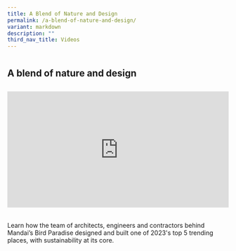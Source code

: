 ```yaml
---
title: A Blend of Nature and Design
permalink: /a-blend-of-nature-and-design/
variant: markdown
description: ""
third_nav_title: Videos
---
```

<h2 style="line-height: 3rem;">A blend of nature and design</h2>
<p></p>
<div style="position: relative; width: 100%; padding-bottom: 56.25%; height: 0; overflow: hidden;">
<div style="position: relative; width: 100%; padding-bottom: 52.66%;">
    <iframe style="position: absolute; width: 100%; height: 100%;" allowfullscreen="true" frameborder="0" src="https://www.youtube.com/embed/FMof57Q3A-M?si=dRrk7QdfFewh5wdi&amp;rel=0"></iframe>
</div>
</div>
<p>Learn how the team of architects, engineers and contractors behind Mandai’s Bird Paradise designed and built one of 2023's top 5 trending places, with sustainability at its core.</p>